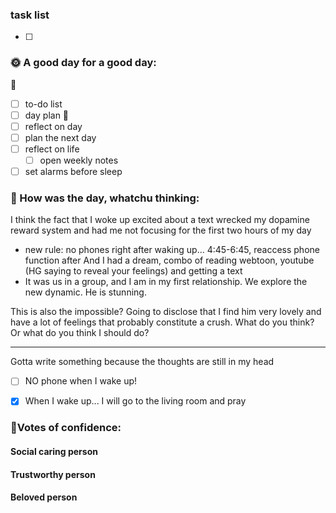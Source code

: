 ### task list
- [ ] 
### 🌞 A good day for a good day:
🌻
- [ ] to-do list
- [ ] day plan
🌼
- [ ] reflect on day
- [ ] plan the next day
- [ ] reflect on life
	- [ ] open weekly notes
- [ ] set alarms before sleep
### 📝 How was the day, whatchu thinking:

I think the fact that I woke up excited about a text wrecked my dopamine reward system and had me not focusing for the first two hours of my day
- new rule: no phones right after waking up... 4:45-6:45, reaccess phone function after
And I had a dream, combo of reading webtoon, youtube (HG saying to reveal your feelings) and getting a text
- It was us in a group, and I am in my first relationship. We explore the new dynamic. He is stunning.

This is also the impossible? Going to disclose that I find him very lovely and have a lot of feelings that probably constitute a crush. What do you think? Or what do you think I should do?

--- 

Gotta write something because the thoughts are still in my head
- [ ] NO phone when I wake up!
- [x] When I wake up... I will go to the living room and pray


### 🤚Votes of confidence:

#### Social caring person

#### Trustworthy person

#### Beloved person
